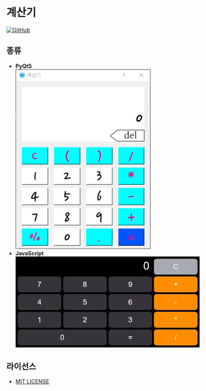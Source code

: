 # 계산기

[![GitHub](https://img.shields.io/github/license/hykeegj/calculator)](LICENSE)

## 종류

- **PyQt5**  
  ![PyQt5 계산기](python/preview.jpg)
- **JavaScript**  
  ![JavaScript 계산기](javascript/preview.jpg)

## 라이선스

- [MIT LICENSE](LICENSE)
